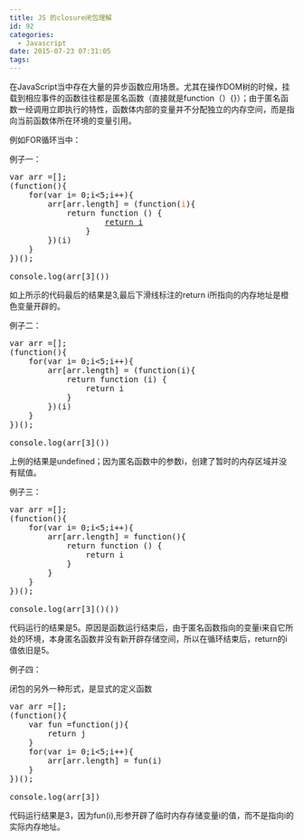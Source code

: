 ```yaml
---
title: JS 的closure闭包理解
id: 92
categories:
  - Javascript
date: 2015-07-23 07:31:05
tags:
---
```


在JavaScript当中存在大量的异步函数应用场景。尤其在操作DOM树的时候，挂载到相应事件的函数往往都是匿名函数（直接就是function（）{}）；由于匿名函数一经调用立即执行的特性，函数体内部的变量并不分配独立的内存空间，而是指向当前函数体所在环境的变量引用。

例如FOR循环当中：

例子一：
<pre>var arr =[];
(function(){
    for(var i= 0;i&lt;5;i++){
        arr[arr.length] = (function(<span style="color: #ff6600;">i</span>){
            return function () {
                    <span style="text-decoration: underline;">return i</span>
                }
        })(i)
    }
})();

console.log(arr[3]())</pre>
如上所示的代码最后的结果是3,最后下滑线标注的return i所指向的内存地址是橙色变量开辟的。

例子二：
<pre>var arr =[];
(function(){
    for(var i= 0;i&lt;5;i++){
        arr[arr.length] = (function(i){
            return function (i) {
                return i
            }
        })(i)
    }
})();

console.log(arr[3]())</pre>
上例的结果是undefined；因为匿名函数中的参数i，创建了暂时的内存区域并没有赋值。

例子三：
<pre>var arr =[];
(function(){
    for(var i= 0;i&lt;5;i++){
        arr[arr.length] = function(){
            return function () {
                return i
            }
        }
    }
})();

console.log(arr[3]()())</pre>
代码运行的结果是5。原因是函数运行结束后，由于匿名函数指向的变量i来自它所处的环境，本身匿名函数并没有新开辟存储空间，所以在循环结束后，return的i值依旧是5。

例子四：

闭包的另外一种形式，是显式的定义函数
<pre>var arr =[];
(function(){
    var fun =function(j){
        return j
    }
    for(var i= 0;i&lt;5;i++){
        arr[arr.length] = fun(i)
    }
})();

console.log(arr[3])</pre>
代码运行结果是3，因为fun(i),形参开辟了临时内存存储变量i的值，而不是指向i的实际内存地址。